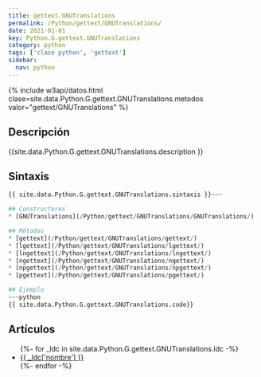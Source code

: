```yaml
---
title: gettext.GNUTranslations
permalink: /Python/gettext/GNUTranslations/
date: 2021-01-01
key: Python.G.gettext.GNUTranslations
category: python
tags: ['clase python', 'gettext']
sidebar: 
  nav: python
---
```


{% include w3api/datos.html clase=site.data.Python.G.gettext.GNUTranslations.metodos valor="gettext/GNUTranslations" %}

## Descripción
{{site.data.Python.G.gettext.GNUTranslations.description }}

## Sintaxis
~~~python
{{ site.data.Python.G.gettext.GNUTranslations.sintaxis }}~~~

## Constructores
* [GNUTranslations](/Python/gettext/GNUTranslations/GNUTranslations/)

## Métodos
* [gettext](/Python/gettext/GNUTranslations/gettext/)
* [lgettext](/Python/gettext/GNUTranslations/lgettext/)
* [lngettext](/Python/gettext/GNUTranslations/lngettext/)
* [ngettext](/Python/gettext/GNUTranslations/ngettext/)
* [npgettext](/Python/gettext/GNUTranslations/npgettext/)
* [pgettext](/Python/gettext/GNUTranslations/pgettext/)

## Ejemplo
~~~python
{{ site.data.Python.G.gettext.GNUTranslations.code}}
~~~

## Artículos
<ul>
{%- for _ldc in site.data.Python.G.gettext.GNUTranslations.ldc -%}
   <li>
       <a href="{{_ldc['url'] }}">{{ _ldc['nombre'] }}</a>
   </li>
{%- endfor -%}
</ul>
